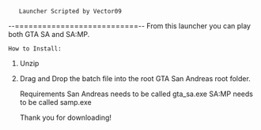 
       Launcher Scripted by Vector09
 --===========================--
    From this launcher you can play both GTA SA
and SA:MP.

	How to Install:
1. Unzip
2. Drag and Drop the batch file into the root GTA San Andreas root folder.
	
	Requirements 
San Andreas needs to be called gta_sa.exe
SA:MP needs to be called samp.exe

    Thank you for downloading!

